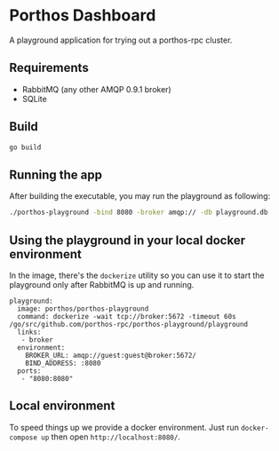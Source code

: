 # Porthos Dashboard

A playground application for trying out a porthos-rpc cluster.

## Requirements

- RabbitMQ (any other AMQP 0.9.1 broker)
- SQLite

## Build

```sh
go build
```

## Running the app

After building the executable, you may run the playground as following:

```sh
./porthos-playground -bind 8080 -broker amqp:// -db playground.db
```

## Using the playground in your local docker environment

In the image, there's the `dockerize` utility so you can use it to start the playground only after RabbitMQ is up and running.

```
playground:
  image: porthos/porthos-playground
  command: dockerize -wait tcp://broker:5672 -timeout 60s /go/src/github.com/porthos-rpc/porthos-playground/playground
  links:
   - broker
  environment:
    BROKER_URL: amqp://guest:guest@broker:5672/
    BIND_ADDRESS: :8080
  ports:
   - "8080:8080"
```

## Local environment

To speed things up we provide a docker environment. Just run `docker-compose up` then open `http://localhost:8080/`.
